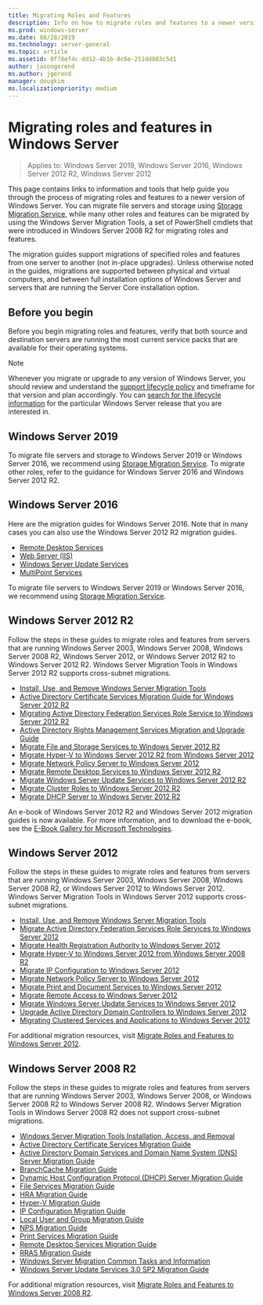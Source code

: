 ```yaml
---
title: Migrating Roles and Features
description: Info on how to migrate roles and features to a newer version of Windows Server.
ms.prod: windows-server
ms.date: 08/28/2019
ms.technology: server-general
ms.topic: article
ms.assetid: 0f78ef4c-dd12-4b1b-8c6e-251dd803c5d1
author: jasongerend
ms.author: jgerend
manager: dougkim
ms.localizationpriority: medium
---
```

# Migrating roles and features in Windows Server

> Applies to: Windows Server 2019, Windows Server 2016, Windows Server 2012 R2, Windows Server 2012

This page contains links to information and tools that help guide you through the process of migrating roles and features to a newer version of Windows Server. You can migrate file servers and storage using [Storage Migration Service](../storage/storage-migration-service/overview.md), while many other roles and features can be migrated by using the Windows Server Migration Tools, a set of PowerShell cmdlets that were introduced in Windows Server 2008 R2 for migrating roles and features.

The migration guides support migrations of specified roles and features from one server to another (not in-place upgrades). Unless otherwise noted in the guides, migrations are supported between physical and virtual computers, and between full installation options of Windows Server and servers that are running the Server Core installation option.

## Before you begin

Before you begin migrating roles and features, verify that both source and destination servers are running the most current service packs that are available for their operating systems.

> [!NOTE]
> Whenever you migrate or upgrade to any version of Windows Server, you should review and understand the [support lifecycle policy](https://support.microsoft.com/lifecycle) and timeframe for that version and plan accordingly. You can [search for the lifecycle information](https://support.microsoft.com/lifecycle) for the particular Windows Server release that you are interested in.

## Windows Server 2019

To migrate file servers and storage to Windows Server 2019 or Windows Server 2016, we recommend using [Storage Migration Service](../storage/storage-migration-service/overview.md). To migrate other roles, refer to the guidance for Windows Server 2016 and Windows Server 2012 R2.

## Windows Server 2016

Here are the migration guides for Windows Server 2016. Note that in many cases you can also use the Windows Server 2012 R2 migration guides.

- [Remote Desktop Services](../remote/remote-desktop-services/migrate-rds-role-services.md)
- [Web Server (IIS)](https://www.iis.net/downloads/microsoft/web-deploy)
- [Windows Server Update Services](/previous-versions/windows/it-pro/windows-server-2012-R2-and-2012/hh852339(v=ws.11))
- [MultiPoint Services](../remote/multipoint-services/multipoint-services-migrate.md)

To migrate file servers to Windows Server 2019 or Windows Server 2016, we recommend using [Storage Migration Service](../storage/storage-migration-service/overview.md).

## Windows Server 2012 R2

Follow the steps in these guides to migrate roles and features from servers that are running Windows Server 2003, Windows Server 2008, Windows Server 2008 R2, Windows Server 2012, or Windows Server 2012 R2 to Windows Server 2012 R2. Windows Server Migration Tools in Windows Server 2012 R2 supports cross-subnet migrations.

- [Install, Use, and Remove Windows Server Migration Tools](/previous-versions/windows/it-pro/windows-server-2012-R2-and-2012/jj134202(v=ws.11))
- [Active Directory Certificate Services Migration Guide for Windows Server 2012 R2](/previous-versions/windows/it-pro/windows-server-2012-R2-and-2012/dn486797(v=ws.11))
- [Migrating Active Directory Federation Services Role Service to Windows Server 2012 R2](/previous-versions/windows/it-pro/windows-server-2012-R2-and-2012/dn486815(v=ws.11))
- [Active Directory Rights Management Services Migration and Upgrade Guide](/previous-versions/windows/it-pro/windows-server-2008-R2-and-2008/cc754277(v=ws.10))
- [Migrate File and Storage Services to Windows Server 2012 R2](/previous-versions/windows/it-pro/windows-server-2012-R2-and-2012/dn479292(v=ws.11))
- [Migrate Hyper-V to Windows Server 2012 R2 from Windows Server 2012](/previous-versions/windows/it-pro/windows-server-2012-R2-and-2012/dn486799(v=ws.11))
- [Migrate Network Policy Server to Windows Server 2012](/previous-versions/windows/it-pro/windows-server-2012-R2-and-2012/hh831652(v=ws.11))
- [Migrate Remote Desktop Services to Windows Server 2012 R2](/previous-versions/windows/it-pro/windows-server-2012-R2-and-2012/dn479239(v=ws.11))
- [Migrate Windows Server Update Services to Windows Server 2012 R2](/previous-versions/windows/it-pro/windows-server-2012-R2-and-2012/hh852339(v=ws.11))
- [Migrate Cluster Roles to Windows Server 2012 R2](/previous-versions/windows/it-pro/windows-server-2012-R2-and-2012/dn530779(v=ws.11))
- [Migrate DHCP Server to Windows Server 2012 R2](/previous-versions/windows/it-pro/windows-server-2012-R2-and-2012/dn495425(v=ws.11))

An e-book of Windows Server 2012 R2 and Windows Server 2012 migration guides is now available. For more information, and to download the e-book, see the [E-Book Gallery for Microsoft Technologies](http://download.microsoft.com/download/8/D/3/8D33661A-7E21-4FEE-9AAA-C17C3004B5AA/Windows-Migration-and-Upgrade-Guide.pdf).

## Windows Server 2012

Follow the steps in these guides to migrate roles and features from servers that are running Windows Server 2003, Windows Server 2008, Windows Server 2008 R2, or Windows Server 2012 to Windows Server 2012. Windows Server Migration Tools in Windows Server 2012 supports cross-subnet migrations.

- [Install, Use, and Remove Windows Server Migration Tools](/previous-versions/windows/it-pro/windows-server-2012-R2-and-2012/jj134202(v=ws.11))
- [Migrate Active Directory Federation Services Role Services to Windows Server 2012](../identity/ad-fs/deployment/migrate-ad-fs-role-services-to-windows-server-2012.md)
- [Migrate Health Registration Authority to Windows Server 2012](/previous-versions/windows/it-pro/windows-server-2012-R2-and-2012/hh831513(v=ws.11))
- [Migrate Hyper-V to Windows Server 2012 from Windows Server 2008 R2](/previous-versions/windows/it-pro/windows-server-2012-R2-and-2012/jj574113(v=ws.11))
- [Migrate IP Configuration to Windows Server 2012](/previous-versions/windows/it-pro/windows-server-2012-R2-and-2012/jj574133(v=ws.11))
- [Migrate Network Policy Server to Windows Server 2012](/previous-versions/windows/it-pro/windows-server-2012-R2-and-2012/hh831652(v=ws.11))
- [Migrate Print and Document Services to Windows Server 2012](/previous-versions/windows/it-pro/windows-server-2012-R2-and-2012/jj134150(v=ws.11))
- [Migrate Remote Access to Windows Server 2012](/previous-versions/windows/it-pro/windows-server-2012-R2-and-2012/hh831423(v=ws.11))
- [Migrate Windows Server Update Services to Windows Server 2012](/previous-versions/windows/it-pro/windows-server-2012-R2-and-2012/hh852339(v=ws.11))
- [Upgrade Active Directory Domain Controllers to Windows Server 2012](../identity/ad-ds/deploy/upgrade-domain-controllers-to-windows-server-2012-r2-and-windows-server-2012.md)
- [Migrating Clustered Services and Applications to Windows Server 2012](/previous-versions/windows/it-pro/windows-server-2012-R2-and-2012/dn486790(v=ws.11))


For additional migration resources, visit [Migrate Roles and Features to Windows Server 2012](/previous-versions/windows/it-pro/windows-server-2012-R2-and-2012/jj134039(v=ws.11)).

## Windows Server 2008 R2

Follow the steps in these guides to migrate roles and features from servers that are running Windows Server 2003, Windows Server 2008, or Windows Server 2008 R2 to Windows Server 2008 R2. Windows Server Migration Tools in Windows Server 2008 R2 does not support cross-subnet migrations.

- [Windows Server Migration Tools Installation, Access, and Removal](/previous-versions/windows/it-pro/windows-server-2008-R2-and-2008/dd379545(v=ws.10))
- [Active Directory Certificate Services Migration Guide](/previous-versions/windows/it-pro/windows-server-2008-R2-and-2008/ee126170(v=ws.10))
- [Active Directory Domain Services and Domain Name System (DNS) Server Migration Guide](/previous-versions/windows/it-pro/windows-server-2008-R2-and-2008/dd379558(v=ws.10))
- [BranchCache Migration Guide](/previous-versions/windows/it-pro/windows-server-2008-R2-and-2008/dd548365(v=ws.10))
- [Dynamic Host Configuration Protocol (DHCP) Server Migration Guide](/previous-versions/windows/it-pro/windows-server-2008-R2-and-2008/dd379535(v=ws.10))
- [File Services Migration Guide](/previous-versions/windows/it-pro/windows-server-2008-R2-and-2008/dd379487(v=ws.10))
- [HRA Migration Guide](/previous-versions/windows/it-pro/windows-server-2008-R2-and-2008/ee791829(v=ws.10))
- [Hyper-V Migration Guide](/previous-versions/windows/it-pro/windows-server-2008-R2-and-2008/ee849855(v=ws.10))
- [IP Configuration Migration Guide](/previous-versions/windows/it-pro/windows-server-2008-R2-and-2008/dd379537(v=ws.10))
- [Local User and Group Migration Guide](/previous-versions/windows/it-pro/windows-server-2008-R2-and-2008/dd379531(v=ws.10))
- [NPS Migration Guide](/previous-versions/windows/it-pro/windows-server-2008-R2-and-2008/ee791849(v=ws.10))
- [Print Services Migration Guide](/previous-versions/windows/it-pro/windows-server-2008-R2-and-2008/dd379488(v=ws.10))
- [Remote Desktop Services Migration Guide](/previous-versions/windows/it-pro/windows-server-2008-R2-and-2008/ff849223(v=ws.10))
- [RRAS Migration Guide](/previous-versions/windows/it-pro/windows-server-2008-R2-and-2008/ee822825(v=ws.10))
- [Windows Server Migration Common Tasks and Information](/previous-versions/windows/it-pro/windows-server-2008-R2-and-2008/ff400258(v=ws.10))
- [Windows Server Update Services 3.0 SP2 Migration Guide](/previous-versions/windows/it-pro/windows-server-2008-R2-and-2008/ee822826(v=ws.10))

For additional migration resources, visit [Migrate Roles and Features to Windows Server 2008 R2](/previous-versions/windows/it-pro/windows-server-2008-R2-and-2008/dd365353(v=ws.10)).
